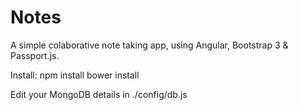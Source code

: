 Notes
=====

A simple colaborative note taking app, using Angular, Bootstrap 3 & Passport.js.

Install:
npm install
bower install

Edit your MongoDB details in ./config/db.js
